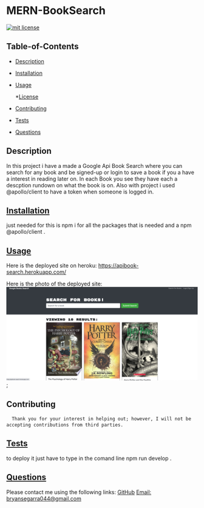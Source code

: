 # MERN-BookSearch
[![mit license](https://img.shields.io/badge/License-mit-blue.svg)](undefined)

  ## Table-of-Contents
  * [Description](#description)
  * [Installation](#installation)
  * [Usage](#usage)
  
    *[License](#license)
    
  * [Contributing](#contributing)
  * [Tests](#tests)
  * [Questions](#questions)
  
  ## Description
  In this project i have a made a Google Api Book Search where you can search for any book and be signed-up or login to save a book if you a have a interest in reading later on. In each Book you see they have each a descption rundown on what the book is on. Also with project i used @apollo/client to have a token when someone is logged in.

  ## [Installation](#table-of-contents)
  just needed for this is npm i for all the packages that is needed and a npm @apollo/client .

  ## [Usage](#table-of-contents)
   Here is the deployed site on heroku: https://apibook-search.herokuapp.com/

   Here is the photo of the deployed site:![ScreenShot](./Googlescreenshot.PNG);


  ## Contributing  
      Thank you for your interest in helping out; however, I will not be accepting contributions from third parties.
      
  ## [Tests](#table-of-contents)
  to deploy it just have to type in the comand line npm run develop .

  ##  [Questions](#table-of-contents)
  Please contact me using the following links:
  [GitHub](https://github.com/bryguy20)
  [Email: bryansegarra044@gmail.com](mailto:bryansegarra044@gmail.com)
